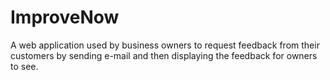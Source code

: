 # ImproveNow
A web application used by business owners to request feedback from their customers by sending e-mail and then displaying the feedback for owners to see.
